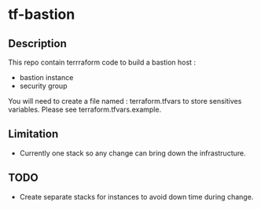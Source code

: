 # tf-bastion

## Description
This repo contain terrraform code to build a bastion host :
- bastion instance
- security group


You will need to create a file named : terraform.tfvars to store sensitives variables.
Please see terraform.tfvars.example.

## Limitation

- Currently one stack so any change can bring down the infrastructure.

## TODO

- Create separate stacks for instances to avoid down time during change.
